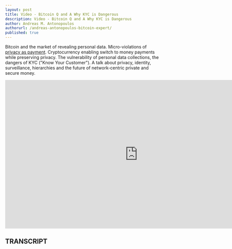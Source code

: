 ```yaml
---
layout: post
title: Video - Bitcoin Q and A Why KYC is Dangerous
description: Video - Bitcoin Q and A Why KYC is Dangerous
author: Andreas M. Antonopoulos
authorurl: /andreas-antonopoulos-bitcoin-expert/
published: true
---
```


<p>Bitcoin and the market of revealing personal data. Micro-violations of <a href="/video-bitcoin-q-and-a-bitcoins-during-a-hard-fork/">privacy as payment</a>. Cryptocurrency enabling switch to money payments while preserving privacy. The vulnerability of personal data collections, the dangers of KYC ("Know Your Customer"). A talk about privacy, identity, surveillance, hierarchies and the future of network-centric private and secure money.</p>

<center><iframe width="854" height="480" src="https://www.youtube.com/embed/rwF7nMWUjBs?list=PLPQwGV1aLnTsHvzevl9BAUlfsfwFfU7aP" frameborder="0" allowfullscreen></iframe></center>

<h2>TRANSCRIPT</h2>
